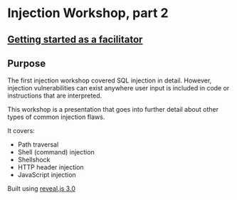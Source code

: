 # Injection Workshop, part 2

## [Getting started as a facilitator](README-facilitator.md)

## Purpose

The first injection workshop covered SQL injection in detail. However, injection
vulnerabilities can exist anywhere user input is included in code or
instructions that are interpreted.

This workshop is a presentation that goes into further detail about other types
of common injection flaws.

It covers:
* Path traversal
* Shell (command) injection
* Shellshock
* HTTP header injection
* JavaScript injection

Built using [reveal.js 3.0](https://github.com/hakimel/reveal.js/tree/3.0.0)

